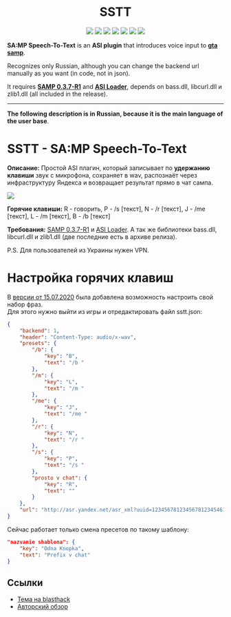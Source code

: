 <h1 align="center">SSTT</h1>

<p align="center">

<img src="https://img.shields.io/badge/made%20for-GTA%20SA--MP-blue" >

<img src="https://img.shields.io/badge/SA--MP-0.3.7--R1-blue" >

<img src="https://img.shields.io/badge/Server-Any-red">

<img src="https://img.shields.io/github/languages/top/qrlk/sstt">

<img src="https://img.shields.io/badge/dynamic/json?color=blueviolet&label=users%20%28active%29&query=result&url=http%3A%2F%2Fqrlk.me%2Fdev%2Fmoonloader%2Fusers_active.php%3Fscript%3Dsstt">

<img src="https://img.shields.io/badge/dynamic/json?color=blueviolet&label=users%20%28all%20time%29&query=result&url=http%3A%2F%2Fqrlk.me%2Fdev%2Fmoonloader%2Fusers_all.php%3Fscript%3Dsstt">

<img src="https://img.shields.io/date/1590958800?label=released" >

</p>

**SA:MP Speech-To-Text** is an **ASI plugin** that introduces voice input to **[gta samp](https://sa-mp.com/)**.

Recognizes only Russian, although you can change the backend url manually as you want (in code, not in json).

It requires **[SAMP 0.3.7-R1](http://files.sa-mp.com/sa-mp-0.3.7-install.exe)** and **[ASI Loader](https://www.gtagarage.com/mods/show.php?id=21709)**, depends on bass.dll, libcurl.dll и zlib1.dll (all included in the release).

---

**The following description is in Russian, because it is the main language of the user base**.

# SSTT - SA:MP Speech-To-Text

**Описание:** Простой ASI плагин, который записывает по **удержанию клавиши** звук с микрофона, сохраняет в wav, распознаёт через инфраструктуру Яндекса и возвращает результат прямо в чат сампа.  

![](https://i.imgur.com/8gTul0K.png)

**Горячие клавиши:** R - говорить, P - /s [текст], N - /r [текст], J - /me [текст], L - /m [текст], B - /b [текст]

**Требования:** [SAMP 0.3.7-R1](http://files.sa-mp.com/sa-mp-0.3.7-install.exe) и [ASI Loader](https://www.gtagarage.com/mods/show.php?id=21709). А так же библиотеки bass.dll, libcurl.dll и zlib1.dll (две последние есть в архиве релиза).

P.S. Для пользователей из Украины нужен VPN.  
# Настройка горячих клавиш
В [версии от 15.07.2020](https://github.com/qrlk/sstt/releases/tag/v5%2C0) была добавлена возможность настроить свой набор фраз.  
Для этого нужно выйти из игры и отредактировать файл sstt.json:
```json
{
    "backend": 1,
    "header": "Content-Type: audio/x-wav",
    "presets": {
        "/b": {
            "key": "B",
            "text": "/b "
        },
        "/m": {
            "key": "L",
            "text": "/m "
        },
        "/me": {
            "key": "J",
            "text": "/me "
        },
        "/r": {
            "key": "N",
            "text": "/r "
        },
        "/s": {
            "key": "P",
            "text": "/s "
        },
        "prosto v chat": {
            "key": "R",
            "text": ""
        }
    },
    "url": "http://asr.yandex.net/asr_xml?uuid=12345678123456781234546112345678&disableAntimat=true&topic=general&lang=ru-RU&key=6372dda5-9674-4413-85ff-e9d0eb2f99a7"
}
```
Сейчас работает только смена пресетов по такому шаблону:
```json
"nazvanie shablona": {
    "key": "Odna Knopka",
    "text": "Prefix v chat"
}
```

## Ссылки
* [Тема на blasthack](https://blast.hk/threads/56447/)
* [Авторский обзор](http://www.youtube.com/watch?v=5SnM3AYhINk)
